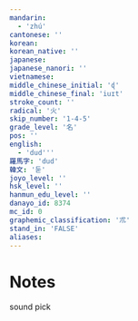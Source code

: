 ```yaml
---
mandarin:
  - 'zhú'
cantonese: ''
korean:
korean_native: ''
japanese:
japanese_nanori: ''
vietnamese:
middle_chinese_initial: 'ɖ'
middle_chinese_final: 'iuɪt'
stroke_count: ''
radical: '火'
skip_number: '1-4-5'
grade_level: '名'
pos: ''
english:
  - 'dud'''
羅馬字: 'dud'
韓文: '둗'
joyo_level: ''
hsk_level: ''
hanmun_edu_level: ''
danayo_id: 8374
mc_id: 0
graphemic_classification: '朮'
stand_in: 'FALSE'
aliases:
---
```


# Notes
sound pick
